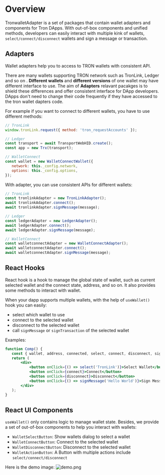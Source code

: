 # Overview

TronwalletAdapter is a set of packages that contain wallet adapters and components for Tron DApps. With out-of-box components and unified methods, developers can easily interact with multiple kink of wallets, `select/connect/disconnect`  wallets and sign a message or transaction.

## Adapters

Wallet adapters help you to access to TRON wallets with consistent API.

There are many wallets supporting TRON network such as TronLink, Ledger and so on . **Different wallets** and **different versions** of one wallet may have different interface to use. The aim of **Adapters** relavant pacakges is to shield these differences and offer consistent interface for DApp developers. DApps don't need to change their code frequently if they have accessed to the tron wallet dapters code.

For example if you want to connect to different wallets, you have to use different methods:

```js
// TronLink
window.tronLink.request({ method: 'tron_requestAccounts' });

// Ledger
const transport = await TransportWebHID.create();
const app = new Trx(transport);

// WalletConnect
const wallet = new WalletConnectWallet({
   network: this._config.network,
   options: this._config.options,
});
```

With adapter, you can use consistent APIs for different wallets:

```js
// TronLink
const tronlinkAdapter = new TronLinkAdapter();
await tronlinkAdapter.connect();
await tronlinkAdapter.signMessage(message);

// Ledger
const ledgerAdapter = new LedgerAdapter();
await ledgerAdapter.connect();
await ledgerAdapter.signMessage(message);

// WalletConnect
const walletconnectAdapter = new WalletConnectAdapter();
await walletconnectAdapter.connect();
await walletconnectAdapter.signMessage(message);
```

## React Hooks

React hook is a hook to manage the global state of wallet, such as current selected wallet and the connect state, address, and so on. It also provides some methods to interact with wallet.

When your dapp supports multiple wallets, with the help of `useWallet()` hook you can easily:

-   select which wallet to use
-   connect to the selected wallet
-   disconnect to the selected wallet
-   call `signMessage` or `signTransaction` of the selected wallet

Examples:

```jsx
function Comp() {
   const { wallet, address, connected, select, connect, disconnect, signMessage, signTransaction } = useWallet();
   return (
       <div>
           <button onClick={() => select('TronLink')}>Select Wallet</button>
           <button onClick={connect}>Connect</button>
           <button onClick={disconnect}>Disconnect</button>
           <button onClick={() => signMessage('Hello World')}>Sign Message</button>
       </div>
   );
}
```

## React UI Components

`useWallet()` only contains logic to manage wallet state. Besides, we provide a set of out-of-box components to help you interact with wallets:

-   `WalletSelectButton`: Show wallets dialog to select a wallet
-   `WalletConnectButton`: Connect to the selected wallet
-   `WalletDisconnectButton`: Disconnect to the selected wallet
-   `WalletActionButton`: A Button with multiple actions include `select/connect/disconnect`

Here is the demo image:
![demo.png](https://raw.githubusercontent.com/tronprotocol/tronwallet-adapter/main/demo.png)
